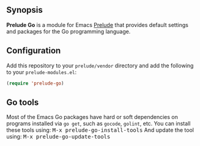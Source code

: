## Synopsis

**Prelude Go** is a module for Emacs
[Prelude](https://github.com/bbatsov/prelude) that provides default
settings and packages for the Go programming language.

## Configuration

Add this repository to your `prelude/vendor` directory and add the
following to your `prelude-modules.el`:

```el
(require 'prelude-go)
```

## Go tools

Most of the Emacs Go packages have hard or soft dependencies on
programs installed via `go get`, such as `gocode`, `golint`, etc.
You can install these tools using: <kbd>M-x prelude-go-install-tools</kbd>
And update the tool using: <kbd>M-x prelude-go-update-tools</kbd>
